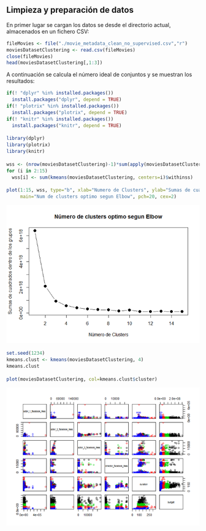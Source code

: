 Limpieza y preparación de datos
-------------------------------

En primer lugar se cargan los datos se desde el directorio actual, almacenados en un fichero CSV:

``` r
fileMovies <- file("./movie_metadata_clean_no_supervised.csv","r") 
moviesDatasetClustering <- read.csv(fileMovies) 
close(fileMovies) 
head(moviesDatasetClustering[,1:3])
```

A continuación se calcula el número ideal de conjuntos y se muestran los resultados:

``` r
if(! "dplyr" %in% installed.packages()) 
  install.packages("dplyr", depend = TRUE) 
if(! "plotrix" %in% installed.packages()) 
  install.packages("plotrix", depend = TRUE) 
if(! "knitr" %in% installed.packages()) 
  install.packages("knitr", depend = TRUE) 

library(dplyr) 
library(plotrix) 
library(knitr) 

wss <- (nrow(moviesDatasetClustering)-1)*sum(apply(moviesDatasetClustering,2,var)) 
for (i in 2:15) 
  wss[i] <- sum(kmeans(moviesDatasetClustering, centers=i)$withinss) 

plot(1:15, wss, type="b", xlab="Numero de Clusters", ylab="Sumas de cuadrados dentro de los grupos", 
     main="Num de clusters optimo segun Elbow", pch=20, cex=2)
```

![](model_no_supervised_files/figure-markdown_github/unnamed-chunk-2-1.png)

``` r
set.seed(1234) 
kmeans.clust <- kmeans(moviesDatasetClustering, 4) 
kmeans.clust

plot(moviesDatasetClustering, col=kmeans.clust$cluster)
```

![](model_no_supervised_files/figure-markdown_github/unnamed-chunk-2-2.png)
